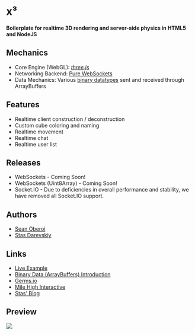 # x³

**Boilerplate for realtime 3D rendering and server-side physics in HTML5 and NodeJS**

## Mechanics
* Core Engine (WebGL): [*three.js*](https://threejs.org/)
* Networking Backend: [Pure WebSockets](https://github.com/websockets/ws)
* Data Mechanics: Various [binary datatypes](https://github.com/xseano/xQube/tree/master/server/src/lib/) sent and received through ArrayBuffers

## Features
* Realtime client construction / deconstruction
* Custom cube coloring and naming
* Realtime movement
* Realtime chat
* Realtime user list

## Releases
* WebSockets - Coming Soon!
* WebSockets (Uint8Array) - Coming Soon!
* Socket.IO - Due to deficiencies in overall performance and stability, we have removed all Socket.IO support.

## Authors
* [Sean Oberoi](https://github.com/xseano/)
* [Stas Darevskiy](https://github.com/Stasadance/)

## Links
* [Live Example](http://xqube.xseano.tk/)
* [Binary Data (ArrayBuffers) Introduction](https://github.com/Stasadance/Arraybuffer)
* [Germs.io](https://germs.io/)
* [Mile High Interactive](https://milehigh.io/)
* [Stas' Blog](https://stas.blog/)

## Preview
![](https://i.gyazo.com/e7e71a31d46140f6b0f8038f2244ee80.gif)

